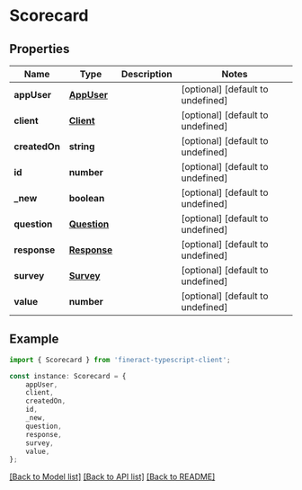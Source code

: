# Scorecard


## Properties

Name | Type | Description | Notes
------------ | ------------- | ------------- | -------------
**appUser** | [**AppUser**](AppUser.md) |  | [optional] [default to undefined]
**client** | [**Client**](Client.md) |  | [optional] [default to undefined]
**createdOn** | **string** |  | [optional] [default to undefined]
**id** | **number** |  | [optional] [default to undefined]
**_new** | **boolean** |  | [optional] [default to undefined]
**question** | [**Question**](Question.md) |  | [optional] [default to undefined]
**response** | [**Response**](Response.md) |  | [optional] [default to undefined]
**survey** | [**Survey**](Survey.md) |  | [optional] [default to undefined]
**value** | **number** |  | [optional] [default to undefined]

## Example

```typescript
import { Scorecard } from 'fineract-typescript-client';

const instance: Scorecard = {
    appUser,
    client,
    createdOn,
    id,
    _new,
    question,
    response,
    survey,
    value,
};
```

[[Back to Model list]](../README.md#documentation-for-models) [[Back to API list]](../README.md#documentation-for-api-endpoints) [[Back to README]](../README.md)
